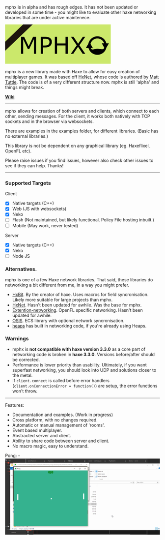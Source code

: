 mphx is in alpha and has rough edges. It has not been updated or developed in some time - you might like to evaluate other haxe networking libraries that are under active maintenece.


![#mphx](Logo.png)

mphx is a new library made with Haxe to allow for easy creation of multiplayer games. It was based off [HxNet](https://github.com/MattTuttle/hxnet), whose code is authored by [Matt Tuttle](https://github.com/MattTuttle). The code is of a very different structure now. mphx is still 'alpha' and things might break. 

[**Wiki**](https://github.com/5Mixer/mphx/wiki)

-------------

mphx allows for creation of both servers and clients, which connect to each other, sending messages. For the client, it works both natively with TCP sockets and in the browser via websockets.

There are examples in the examples folder, for different libraries. (Basic has no external libraries.)

This library is not be dependent on any graphical library (eg. Haxeflixel, OpenFL etc).

Please raise issues if you find issues, however also check other issues to see if they can help. Thanks!

-------------

### Supported Targets
Client

- [x] Native targets (C++)
- [x] Web (JS with websockets)
- [x] Neko
- [ ] Flash (Not maintained, but likely functional. Policy File hosting inbuilt.)
- [ ] Mobile (May work, never tested) 

Server

- [x] Native targets (C++)
- [x] Neko
- [ ] Node JS

### Alternatives.
mphx is one of a few Haxe network libraries.  That said, these libraries do networking a bit different from me, in a way you might prefer.
 - [HxBit](https://github.com/ncannasse/hxbit). By the creator of haxe. Uses macros for field syncronisation. Likely more suitable for large projects than mphx.
 - [HxNet](https://github.com/MattTuttle/hxnet). Hasn't been updated for awhile. Was the base for mphx.
 - [Extention-networking](https://github.com/wikiti/extension-networking). OpenFL specific networking. Hasn't been updated for awhile.
 - [OSIS](https://github.com/Dvergar/OSIS). ECS library with optional network syncronisation.
 - [heaps](https://github.com/ncannasse/heaps/tree/master/hxd/net) has built in networking code, if you're already using Heaps.

### Warnings

 - mphx is **not compatible with haxe version 3.3.0** as a core part of networking code is broken in **haxe 3.3.0**. Versions before/after should be corrected.
 - Performance is lower priority than usability. Ultimately, if you want superfast networking, you should look into UDP and solutions closer to the metal.
 - If `client.connect` is called before error handlers (`client.onConnectionError = function()`) are setup, the error functions won't throw.

--------------

Features:

-  Documentation and examples. (Work in progress)
-  Cross platform, with no changes required.
-  Automatic or manual management of 'rooms'.
-  Event based multiplayer.
-  Abstracted server and client.
-  Ability to share code between server and client.
-  No macro magic, easy to understand.

Pong:
-![](/Pong.gif)
